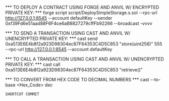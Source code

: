 *** TO DEPLOY A CONTRACT USING FORGE AND ANVIL W/ ENCRYPTED PRIVATE KEY: ***
    forge script script/DeploySimpleStorage.s.sol --rpc-url http://127.0.0.1:8545 --account defaultKey --sender 0xf39Fd6e51aad88F6F4ce6aB8827279cffFb92266 --broadcast -vvvv

*** TO SEND A TRANSACTION USING CAST AND ANVIL W/ UNENCRYPTED PRIVATE KEY: ***
    cast send 0xa513E6E4b8f2a923D98304ec87F64353C4D5C853 "store(uint256)" 555 --rpc-url http://127.0.0.1:8545 --account defaultKey

*** TO CALL A TRANSACTION USING CAST AND ANVIL W/ UNENCRYPTED PRIVATE KEY: ***
    cast call 0xa513E6E4b8f2a923D98304ec87F64353C4D5C853 "retrieve()"

*** TO CONVERT FROM HEX CODE TO DECIMAL NUMBERS ***
    cast --to-base <Hex_Code> dec

    SHORTCUT COMMIT